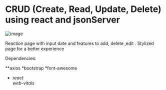 # CRUD (Create, Read, Update, Delete) using react  and jsonServer
![image](https://user-images.githubusercontent.com/79268565/173144166-ccaafb02-4ce8-4bfd-9f39-a4854ccdae88.png)

Reaction page with input date and features to add, delete ,edit . Stylized page for a better experience



Dependencies:
<!--ts-->
**axios
*bootstrap
*font-awesome
* *react*    
*web-vitals*
<!--ts-->
